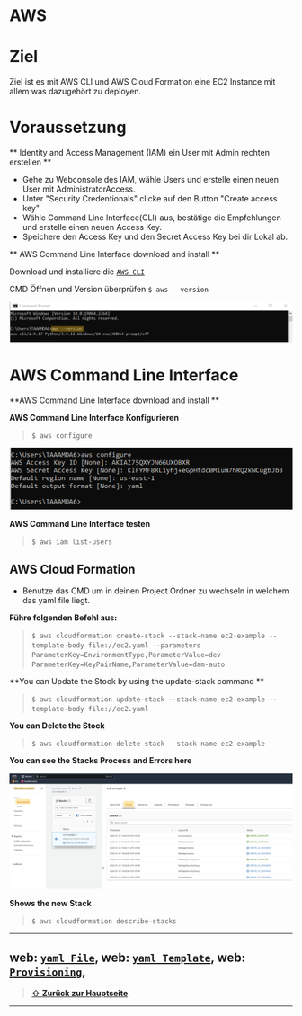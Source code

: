 AWS
====

# Ziel

Ziel ist es mit AWS CLI und AWS Cloud Formation eine EC2 Instance mit allem was dazugehört zu deployen. 

# Voraussetzung

** Identity and Access Management (IAM) ein User mit Admin rechten erstellen **
 
 - Gehe zu Webconsole des IAM, wähle Users und erstelle einen neuen User mit AdministratorAccess.
 - Unter "Security Credentionals" clicke auf den Button "Create access key"
 - Wähle Command Line Interface(CLI) aus, bestätige die Empfehlungen und erstelle einen neuen Access Key. 
 - Speichere den Access Key und den Secret Access Key bei dir Lokal ab.

** AWS Command Line Interface download and install **

Download und installiere die [`AWS CLI`](https://aws.amazon.com/cli/)

 CMD Öffnen und Version überprüfen
  `$ aws --version`

![CLI Version](../00_images/aws_cli.png)


# AWS Command Line Interface

  
  **AWS Command Line Interface download and install **
  


  **AWS Command Line Interface Konfigurieren**
  
  > `$ aws configure`

![CLI Config](00_images/aws_configure.png)

  **AWS Command Line Interface testen**
  
  > `$ aws iam list-users`

## AWS Cloud Formation
- Benutze das CMD um in deinen Project Ordner zu wechseln in welchem das yaml file liegt.


 **Führe folgenden Befehl aus:**
  
  > `$ aws cloudformation create-stack --stack-name ec2-example --template-body file://ec2.yaml --parameters ParameterKey=EnvironmentType,ParameterValue=dev ParameterKey=KeyPairName,ParameterValue=dam-auto`

**You can Update the Stock by using the update-stack command **
  
  > `$ aws cloudformation update-stack --stack-name ec2-example --template-body file://ec2.yaml`


**You can Delete the Stock**
  
  > `$ aws cloudformation delete-stack --stack-name ec2-example`

**You can see the Stacks Process and Errors here**

![CLI Version](00_images/aws_stack.png)

**Shows the new Stack**
  
  > `$ aws cloudformation describe-stacks`

---

web: [`yaml File`](https://docs.aws.amazon.com/AWSCloudFormation/latest/UserGuide/gettingstarted.templatebasics.html),
web: [`yaml Template`](https://docs.aws.amazon.com/AWSCloudFormation/latest/UserGuide/conditions-sample-templates.html),
web: [`Provisioning`](https://jennapederson.com/blog/2021/6/21/provisioning-an-ec2-instance-with-cloudformation-part-1/),
---

> [⇧ **Zurück zur Hauptseite**](/README.md)

---
